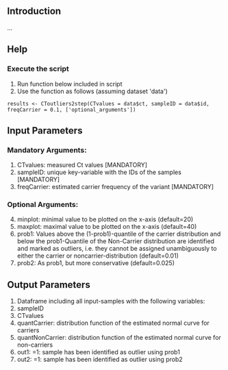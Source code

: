 
## Introduction
...

## Help

### Execute the script
 1. Run function below included in script
 2. Use the function as follows (assuming dataset 'data')
    
 `results <- CToutliers2step(CTvalues = data$ct,
                           sampleID = data$id,
                           freqCarrier = 0.1,
                           ['optional_arguments'])`
 
## Input Parameters 
### Mandatory Arguments:
 1. CTvalues: measured Ct values [MANDATORY]
 2. sampleID: unique key-variable with the IDs of the samples  [MANDATORY]
 3. freqCarrier: estimated carrier frequency of the variant  [MANDATORY]

### Optional Arguments:
 4. minplot: minimal value to be plotted on the x-axis (default=20)
 5. maxplot: maximal value to be plotted on the x-axis (default=40)
 6. prob1:  Values above the (1-prob1)-quantile of the carrier distribution and below the prob1-Quantile of the Non-Carrier distribution are identified and marked as outliers, i.e. they cannot be assigned unambiguously to either the carrier or noncarrier-distribution (default=0.01)
 7. prob2:  As prob1, but more conservative (default=0.025)


## Output Parameters 
 1. Dataframe including all input-samples with the following variables:
 2. sampleID
 3. CTvalues
 4. quantCarrier: distribution function of the estimated normal curve for carriers
 5. quantNonCarrier: distribution function of the estimated normal curve for non-carriers
 6. out1: =1: sample has been identified as outlier using prob1  
 7. out2: =1: sample has been identified as outlier using prob2 


